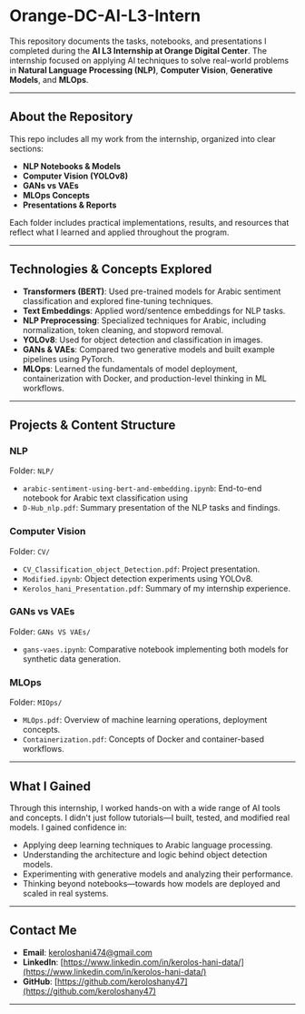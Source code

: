 # Orange-DC-AI-L3-Intern

This repository documents the tasks, notebooks, and presentations I completed during the **AI L3 Internship at Orange Digital Center**. The internship focused on applying AI techniques to solve real-world problems in **Natural Language Processing (NLP)**, **Computer Vision**, **Generative Models**, and **MLOps**.

---

##  About the Repository

This repo includes all my work from the internship, organized into clear sections:

-  **NLP Notebooks & Models**
-  **Computer Vision (YOLOv8)**
-  **GANs vs VAEs**
-  **MLOps Concepts**
-  **Presentations & Reports**

Each folder includes practical implementations, results, and resources that reflect what I learned and applied throughout the program.

---

##  Technologies & Concepts Explored

- **Transformers (BERT)**: Used pre-trained models for Arabic sentiment classification and explored fine-tuning techniques.
- **Text Embeddings**: Applied word/sentence embeddings for NLP tasks.
- **NLP Preprocessing**: Specialized techniques for Arabic, including normalization, token cleaning, and stopword removal.
- **YOLOv8**: Used for object detection and classification in images.
- **GANs & VAEs**: Compared two generative models and built example pipelines using PyTorch.
- **MLOps**: Learned the fundamentals of model deployment, containerization with Docker, and production-level thinking in ML workflows.

---

##  Projects & Content Structure

###  NLP
Folder: `NLP/`
- `arabic-sentiment-using-bert-and-embedding.ipynb`: End-to-end notebook for Arabic text classification using 
- `D-Hub_nlp.pdf`: Summary presentation of the NLP tasks and findings.

###  Computer Vision
Folder: `CV/`
- `CV_Classification_object_Detection.pdf`: Project presentation.
- `Modified.ipynb`: Object detection experiments using YOLOv8.
- `Kerolos_hani_Presentation.pdf`: Summary of my internship experience.

###  GANs vs VAEs
Folder: `GANs VS VAEs/`
- `gans-vaes.ipynb`: Comparative notebook implementing both models for synthetic data generation.

###  MLOps
Folder: `MIOps/`
- `MLOps.pdf`: Overview of machine learning operations, deployment concepts.
- `Containerization.pdf`: Concepts of Docker and container-based workflows.

---

##  What I Gained

Through this internship, I worked hands-on with a wide range of AI tools and concepts. I didn't just follow tutorials—I built, tested, and modified real models. I gained confidence in:

- Applying deep learning techniques to Arabic language processing.
- Understanding the architecture and logic behind object detection models.
- Experimenting with generative models and analyzing their performance.
- Thinking beyond notebooks—towards how models are deployed and scaled in real systems.

---


##  Contact Me

- **Email**: keroloshani474@gmail.com  
- **LinkedIn**: [https://www.linkedin.com/in/kerolos-hani-data/](https://www.linkedin.com/in/kerolos-hani-data/)  
- **GitHub**: [https://github.com/keroloshany47](https://github.com/keroloshany47)

---
